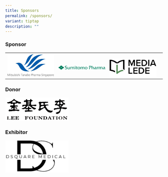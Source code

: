 ```yaml
---
title: Sponsors
permalink: /sponsors/
variant: tiptap
description: ""
---
```

<h3>Sponsor</h3>
<p></p>
<table style="minWidth: 100px">
<colgroup>
<col>
<col>
<col>
<col>
</colgroup>
<tbody>
<tr>
<th rowspan="1" colspan="1">
<div class="isomer-image-wrapper">
<img style="width: 100%" height="auto" width="100%" alt="" src="/images/2MTPS_Mark_Logo_Vertical_RGB.jpg">
</div>
</th>
<th rowspan="1" colspan="1">
<p></p>
<div class="isomer-image-wrapper">
<img style="width: 100%" height="auto" width="100%" alt="" src="/images/Sumitomo_Pharma_Logo.png">
</div>
</th>
<th rowspan="1" colspan="1">
<p></p>
<div class="isomer-image-wrapper">
<img style="width: 100%" height="auto" width="100%" alt="" src="/images/Media_Lede_Text_Logo__on_White__With_Green_.png">
</div>
</th>
<th rowspan="1" colspan="1">
<p></p>
</th>
</tr>
</tbody>
</table>
<h3>Donor</h3>
<div class="isomer-image-wrapper">
<img style="width: 40%;" height="auto" width="100%" alt="" src="/images/SMHC 2023/Lee_Foundation_Logo.png">
</div>
<h3>Exhibitor</h3>
<p></p>
<div class="isomer-image-wrapper">
<img style="width: 40%;" height="auto" width="100%" alt="" src="/images/Dsquared_Medical_logo_v1.jpg">
</div>
<p></p>